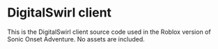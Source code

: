 # DigitalSwirl client
This is the DigitalSwirl client source code used in the Roblox version of Sonic Onset Adventure. No assets are included.
